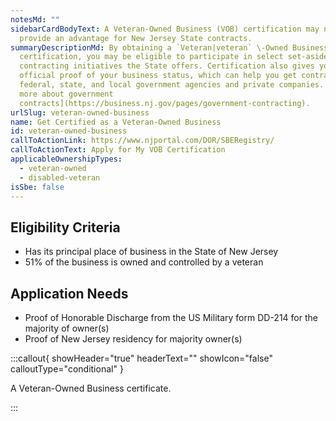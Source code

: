 ```yaml
---
notesMd: ""
sidebarCardBodyText: A Veteran-Owned Business (VOB) certification may not
  provide an advantage for New Jersey State contracts.
summaryDescriptionMd: By obtaining a `Veteran|veteran` \-Owned Business (VOB)
  certification, you may be eligible to participate in select set-aside
  contracting initiatives the State offers. Certification also gives you
  official proof of your business status, which can help you get contracts with
  federal, state, and local government agencies and private companies. [Learn
  more about government
  contracts](https://business.nj.gov/pages/government-contracting).
urlSlug: veteran-owned-business
name: Get Certified as a Veteran-Owned Business
id: veteran-owned-business
callToActionLink: https://www.njportal.com/DOR/SBERegistry/
callToActionText: Apply for My VOB Certification
applicableOwnershipTypes:
  - veteran-owned
  - disabled-veteran
isSbe: false
---
```

## Eligibility Criteria

* Has its principal place of business in the State of New Jersey
* 51% of the business is owned and controlled by a veteran

## Application Needs

* Proof of Honorable Discharge from the US Military form DD-214 for the majority of owner(s)
* Proof of New Jersey residency for majority owner(s)

:::callout{ showHeader="true" headerText="" showIcon="false" calloutType="conditional" }

A Veteran-Owned Business certificate.

:::